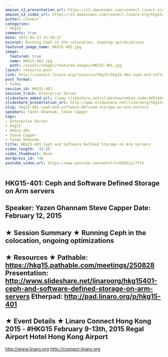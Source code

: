 ```yaml
---
amazon_s3_presentation_url: https://s3.amazonaws.com/connect.linaro.org/hkg15/Videos/02-12-Thursday/HKG15-401.pdf
amazon_s3_video_url: https://s3.amazonaws.com/connect.linaro.org/hkg15/Videos/02-12-Thursday/HKG15-401+Ceph+and+Software+Defined+Storage+on+Arm+servers.mp4
author: connect
categories:
- hkg15
comments: true
date: 2015-04-23 15:36:27
excerpt: Running Ceph in the colocation, ongoing optimizations
featured_image_name: HKG15-401.jpg
image:
  featured: true
  name: HKG15-401.jpg
  path: /assets/images/featured-images/HKG15-401.jpg
layout: resource-post
link: http://connect.linaro.org/resource/hkg15/hkg15-401-ceph-and-software-defined-storage-on-arm-servers/
post_format:
- Video
session_id: HKG15-401
session_track: Enterprise Server
slideshare_embed_url: //www.slideshare.net/slideshow/embed_code/44514487
slideshare_presentation_url: http://www.slideshare.net/linaroorg/hkg15401-ceph-and-software-defined-storage-on-arm-servers
slug: hkg15-401-ceph-and-software-defined-storage-on-arm-servers
speakers: Yazen Ghannam, Steve Capper
tags:
- Enterprise Server
- hkg15
- HKG15-401
- Steve Capper
- Yazen Ghannam
title: HKG15-401 Ceph and Software Defined Storage on Arm servers
video_length: '33:25'
video_thumbnail: None
wordpress_id: 748
youtube_video_url: https://www.youtube.com/watch?v=RdZojLL7ttk
---
```


HKG15-401: Ceph and Software Defined Storage on Arm servers 
--------------------------------------------------- 
Speaker: Yazen Ghannam Steve Capper 
Date: February 12, 2015 
--------------------------------------------------- 
★ Session Summary ★ 
Running Ceph in the colocation, ongoing optimizations 
-------------------------------------------------- 
★ Resources ★ 
Pathable: https://hkg15.pathable.com/meetings/250828 
Presentation:  http://www.slideshare.net/linaroorg/hkg15401-ceph-and-software-defined-storage-on-arm-servers
Etherpad: http://pad.linaro.org/p/hkg15-401 
--------------------------------------------------- 
★ Event Details ★ 
Linaro Connect Hong Kong 2015 - #HKG15 
February 9-13th, 2015 
Regal Airport Hotel Hong Kong Airport 
--------------------------------------------------- 
http://www.linaro.org 
http://connect.linaro.org